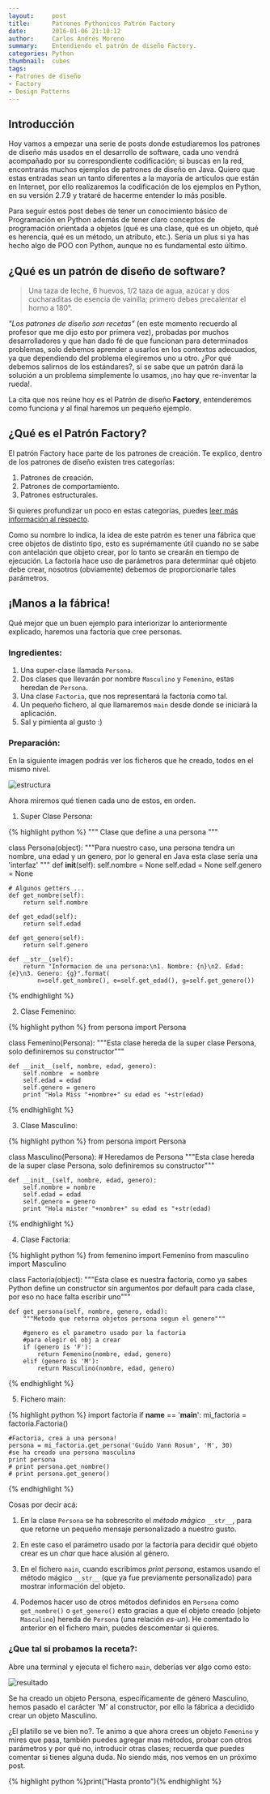 ```yaml
---
layout:     post
title:      Patrones Pythonicos Patrón Factory
date:       2016-01-06 21:10:12
author:     Carlos Andrés Moreno
summary:    Entendiendo el patrón de diseño Factory.
categories: Python
thumbnail:  cubes
tags:
- Patrones de diseño
- Factory
- Design Patterns
---
```

## Introducción

Hoy vamos a empezar una serie de posts donde estudiaremos los patrones de diseño más usados en el desarrollo de software, cada uno vendrá acompañado por su correspondiente codificación; si buscas en la red, encontrarás muchos ejemplos de patrones de diseño en Java. Quiero que estas entradas sean un tanto diferentes a la mayoría de artículos que están en Internet, por ello realizaremos la codificación de los ejemplos en Python, en su versión 2.7.9 y trataré de hacerme entender lo más posible.

Para seguir estos post debes de tener un conocimiento básico de Programación en Python además de tener claro conceptos de programación orientada a objetos (qué es una clase, qué es un objeto, qué es herencia, qué es un método, un atributo, etc.). Sería un plus si ya has hecho algo de POO con Python, aunque no es fundamental esto último. 

## ¿Qué es un patrón de diseño de software?

> Una taza de leche, 6 huevos, 1/2 taza de agua, azúcar y dos cucharaditas de esencia de vainilla; primero debes precalentar el horno a 180°.

_"Los patrones de diseño son recetas"_ (en este momento recuerdo al profesor que me dijo esto por primera vez), probadas por muchos desarrolladores y que han dado fé de que funcionan para determinados problemas, solo debemos aprender a usarlos en los contextos adecuados, ya que dependiendo del problema elegiremos uno u otro. ¿Por qué debemos salirnos de los estándares?, si se sabe que un patrón dará la solución a un problema simplemente lo usamos, ¡no hay que re-inventar la rueda!.

La cita que nos reúne hoy es el Patrón de diseño **Factory**, entenderemos como funciona y al final haremos un pequeño ejemplo.

## ¿Qué es el Patrón Factory?

El patrón Factory hace parte de los patrones de creación. Te explico, dentro de los patrones de diseño existen tres categorías:

1. Patrones de creación.
2. Patrones de comportamiento.
3. Patrones estructurales.

Si quieres profundizar un poco en estas categorías, puedes [leer más información al respecto][1]. 

Como su nombre lo indica, la idea de este patrón es tener una fábrica que cree objetos de distinto tipo, esto es suprémamente útil cuando no se sabe con antelación que objeto crear, por lo tanto se crearán en tiempo de ejecución. La factoría hace uso de parámetros para determinar qué objeto debe crear, nosotros (obviamente) debemos de proporcionarle tales parámetros.

## ¡Manos a la fábrica!

Qué mejor que un buen ejemplo para interiorizar lo anteriormente explicado, haremos una factoría que cree personas.

### Ingredientes:
1. Una super-clase llamada `Persona`.
2. Dos clases que llevarán por nombre `Masculino` y `Femenino`, estas heredan de `Persona`.
3. Una clase `Factoria`, que nos representará la factoría como tal.
4. Un pequeño fichero, al que llamaremos `main` desde donde se iniciará la aplicación.
5. Sal y pimienta al gusto :)

### Preparación:

En la siguiente imagen podrás ver los ficheros que he creado, todos en el mismo nivel.

![estructura][2]

Ahora miremos qué tienen cada uno de estos, en orden.

1. Super Clase Persona:

{% highlight python %}
"""
Clase que define a una persona
"""

class Persona(object):
	"""Para nuestro caso, una persona tendra un nombre,
	una edad y un genero, por lo general
	en Java esta clase sería una 'interfaz' """
	def __init__(self):
		self.nombre = None
		self.edad = None
		self.genero = None

	# Algunos getters ...
	def get_nombre(self):
		return self.nombre

	def get_edad(self):
		return self.edad

	def get_genero(self):
		return self.genero

	def __str__(self):
		return "Informacion de una persona:\n1. Nombre: {n}\n2. Edad: {e}\n3. Genero: {g}".format(
			n=self.get_nombre(), e=self.get_edad(), g=self.get_genero())
{% endhighlight %}

2. Clase Femenino:

{% highlight python %}
from persona import Persona

class Femenino(Persona): 
	"""Esta clase hereda de la super clase Persona,
	solo definiremos su constructor"""
	
	def __init__(self, nombre, edad, genero):
		self.nombre  = nombre
		self.edad = edad
		self.genero = genero
		print "Hola Miss "+nombre+" su edad es "+str(edad)
{% endhighlight %}

3. Clase Masculino:

{% highlight python %}
from persona import Persona

class Masculino(Persona): # Heredamos de Persona
	"""Esta clase hereda de la super clase Persona,
	solo definiremos su constructor"""

	def __init__(self, nombre, edad, genero):
		self.nombre = nombre
		self.edad = edad
		self.genero = genero
		print "Hola mister "+nombre+" su edad es "+str(edad)
{% endhighlight %}


4. Clase Factoria:

{% highlight python %}
from femenino import Femenino
from masculino import Masculino

class Factoria(object):
	"""Esta clase es nuestra factoria, como ya sabes
	Python define un constructor sin argumentos 
	por default para cada clase, por eso no hace falta 
	escribir uno"""

	def get_persona(self, nombre, genero, edad):
		"""Metodo que retorna objetos persona segun el genero"""

		#genero es el parametro usado por la factoria 
		#para elegir el obj a crear
		if (genero is 'F'): 
			return Femenino(nombre, edad, genero)
		elif (genero is 'M'):
			return Masculino(nombre, edad, genero)
{% endhighlight %}	

5. Fichero main:

{% highlight python %}
import factoria
if __name__ == '__main__':
	mi_factoria = factoria.Factoria()

	#Factoria, crea a una persona!
	persona = mi_factoria.get_persona('Guido Vann Rosum', 'M', 30)
	#se ha creado una persona masculina
	print persona 
	# print persona.get_nombre()
	# print persona.get_genero()
{% endhighlight %}	

Cosas por decir acá:

1. En la clase `Persona` se ha sobrescrito el _método mágico_ `__str__`, para que retorne un pequeño mensaje personalizado a nuestro gusto.

2. En este caso el parámetro usado por la factoría para decidir qué objeto crear es un _char_ que hace alusión al género.

3. En el fichero `main`, cuando escribimos _print persona_, estamos usando el método mágico `__str__` (que ya fue previamente personalizado) para mostrar información del objeto.

4. Podemos hacer uso de otros métodos definidos en `Persona` como `get_nombre()` o `get_genero()` esto gracias a que el objeto creado (objeto `Masculino`) hereda de `Persona` (una relación _es-un_). He comentado lo anterior en el fichero main, puedes descomentar si quieres.

### ¿Que tal si probamos la receta?:

Abre una terminal y ejecuta el fichero `main`, deberías ver algo como esto:

![resultado][3]

Se ha creado un objeto Persona, específicamente de género Masculino, hemos pasado el carácter 'M' al constructor, por ello la fábrica a decidido crear un objeto Masculino.

¿El platillo se ve bien no?. Te animo a que ahora crees un objeto `Femenino` y mires que pasa, también puedes agregar mas métodos, probar con otros parámetros y por qué no, introducir otras clases; recuerda que puedes comentar si tienes alguna duda. No siendo más, nos vemos en un próximo post. 

{% highlight python %}print("Hasta pronto"){% endhighlight %}

[1]:https://es.wikipedia.org/wiki/Patr%C3%B3n_de_dise%C3%B1o
[2]:../../../../../../images/2016-01-06/estructura.png
[3]:../../../../../../images/2016-01-06/respuesta.png
